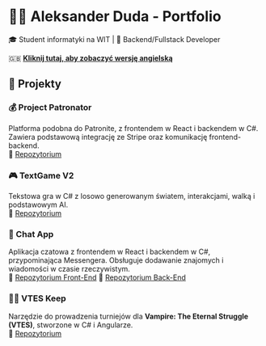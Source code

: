 # 👨‍💻 Aleksander Duda - Portfolio  

🎓 Student informatyki na WIT | 🚀 Backend/Fullstack Developer

🇬🇧 **[Kliknij tutaj, aby zobaczyć wersję angielską](README.md)**  

## 💼 Projekty  

### 💰 Project Patronator  
Platforma podobna do Patronite, z frontendem w React i backendem w C#. Zawiera podstawową integrację ze Stripe oraz komunikację frontend-backend.  
🔗 [Repozytorium](https://github.com/RustyCallum/ProjectPatronitor)

### 🎮 TextGame V2  
Tekstowa gra w C# z losowo generowanym światem, interakcjami, walką i podstawowym AI.  
🔗 [Repozytorium](https://github.com/RustyCallum/TextGameV2) 

### 💬 Chat App  
Aplikacja czatowa z frontendem w React i backendem w C#, przypominająca Messengera. Obsługuje dodawanie znajomych i wiadomości w czasie rzeczywistym.  
🔗 [Repozytorium Front-End](https://github.com/RustyCallum/chatappFrontend)
🔗 [Repozytorium Back-End](https://github.com/RustyCallum/chatappBackend)

### 🧛‍♂️ VTES Keep  
Narzędzie do prowadzenia turniejów dla **Vampire: The Eternal Struggle (VTES)**, stworzone w C# i Angularze.  
🔗 [Repozytorium](https://github.com/RustyCallum/VTESKeeper)
